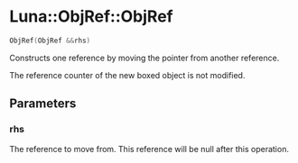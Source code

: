 # Luna::ObjRef::ObjRef

```c++
ObjRef(ObjRef &&rhs)
```

Constructs one reference by moving the pointer from another reference. 

The reference counter of the new boxed object is not modified. 

## Parameters
### rhs
The reference to move from. This reference will be null after this operation. 

